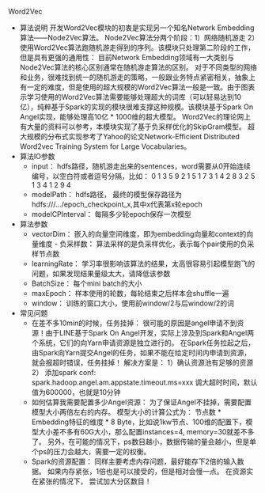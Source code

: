 Word2Vec

- 算法说明
开发Word2Vec模块的初衷是实现另一个知名Network Embedding算法——Node2Vec算法。 Node2Vec算法分两个阶段：1）网络随机游走 2）使用Word2Vec算法跑随机游走得到的序列。该模块只处理第二阶段的工作，但是具有更强的通用性： 目前Network Embedding领域有一大类别与Node2Vec算法的核心区别通常在随机游走算法的区别。 对于不同类型的网络和业务，很难找到统一的随机游走的策略，一般跟业务特点紧密相关，抽象上有一定的难度，但是使用的超大规模的Word2Vec算法一般是一致。由于图表示学习使用的Word2Vec算法需要能够处理超大的词库（可以轻易达到10亿），纯粹基于Spark的实现的模块很难支撑这种规模。该模块基于Spark On Angel实现，能够处理高10亿 * 1000维的超大模型。 Word2Vec的理论网上有大量的资料可以参考，本模块实现了基于负采样优化的SkipGram模型。 超大规模的分布式实现参考了Yahoo的论文Network-Efficient Distributed Word2vec Training System for Large Vocabularies。
- 算法IO参数
  - input： hdfs路径，随机游走出来的sentences，word需要从0开始连续编号，以空白符或者逗号分隔，比如：
          0	1	3	5	9
          2	1	5	1	7
          3	1	4	2	8
          3	2	5	1	3
          4	1	2	9	4
  - modelPath： hdfs路径， 最终的模型保存路径为hdfs:///.../epoch_checkpoint_x,其中x代表第x轮epoch
  - modelCPInterval： 每隔多少轮epoch保存一次模型
- 算法参数
  - vectorDim： 嵌入的向量空间维度，即为embedding向量和context的向量维度   - 负采样数： 算法采样的是负采样优化，表示每个pair使用的负采样节点数
  - learningRate： 学习率很影响该算法的结果，太高很容易引起模型跑飞的问题，如果发现结果量级太大，请降低该参数
  - BatchSize： 每个mini batch的大小
  - maxEpoch： 样本使用的轮数，每轮结束之后样本会shuffle一遍
  - window： 训练的窗口大小，使用前window/2与后window/2的词
- 常见问题
  - 在差不多10min的时候，任务挂掉： 很可能的原因是angel申请不到资源！由于LINE基于Spark On Angel开发，实际上涉及到Spark和Angel两个系统，它们的向Yarn申请资源是独立进行的。 在Spark任务拉起之后，由Spark向Yarn提交Angel的任务，如果不能在给定时间内申请到资源，就会报超时错误，任务挂掉！ 解决方案是： 1）确认资源池有足够的资源 2） 添加spark conf: spark.hadoop.angel.am.appstate.timeout.ms=xxx 调大超时时间，默认值为600000，也就是10分钟
  - 如何估算我需要配置多少Angel资源： 为了保证Angel不挂掉，需要配置模型大小两倍左右的内存。 模型大小的计算公式为： 节点数 * Embedding特征的维度 * 8 Byte，比如说1kw节点、100维的配置下，模型大小差不多有60G大小，那么配置instances=4, memory=30就差不多了。 另外，在可能的情况下，ps数目越小，数据传输的量会越小，但是单个ps的压力会越大，需要一定的权衡。
  - Spark的资源配置： 同样主要考虑内存问题，最好能存下2倍的输入数据。 如果内存紧张，1倍也是可以接受的，但是相对会慢一点。 在资源实在紧张的情况下， 尝试加大分区数目！
